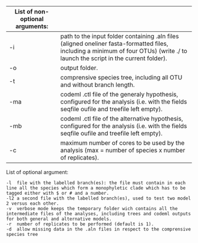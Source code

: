 | List of non-optional arguments: | 																				 |
----------------|--------------------------------------------------------------------------------------------------------------------------------------------------------------------------------|
|	-i	|path to the input folder containing .aln files (aligned oneliner fasta-formatted files, including a minimum of four OTUs) (write ./ to launch the script in the current folder).|
|	-o	|output folder.																					 |
|	-t	|comprensive species tree, including all OTU and without branch length.														 |
|	-ma	|codeml .ctl file of the generaly hypothesis, configured for the analysis (i.e. with the fields seqfile oufile and treefile left empty).					 |
|	-mb	|codeml .ctl file of the alternative hypothesis, configured for the analysis (i.e. with the fields seqfile oufile and treefile left empty).					 |
|	-c	|maximum number of cores to be used by the analysis (max = number of species x number of replicates).										 |

List of optional argument:

	-l	file with the labelled branch(es): the file must contain in each line all the species which form a monophyletic clade which has to be tagged either with $ or # and a number.
	-l2	a second file with the labelled branch(es), used to test two model 2 versus each other.
	-v	verbose mode keeps the temporary folder wich contains all the intermediate files of the analyses, including trees and codeml outputs for both general and alternative models.
	-r	number of replicates to be performed (default is 1).
	-d	allow missing data in the .aln files in respect to the comprensive species tree

